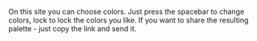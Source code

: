 On this site you can choose colors. Just press the spacebar to change colors, lock to lock the colors you like. If you want to share the resulting palette - just copy the link and send it.
